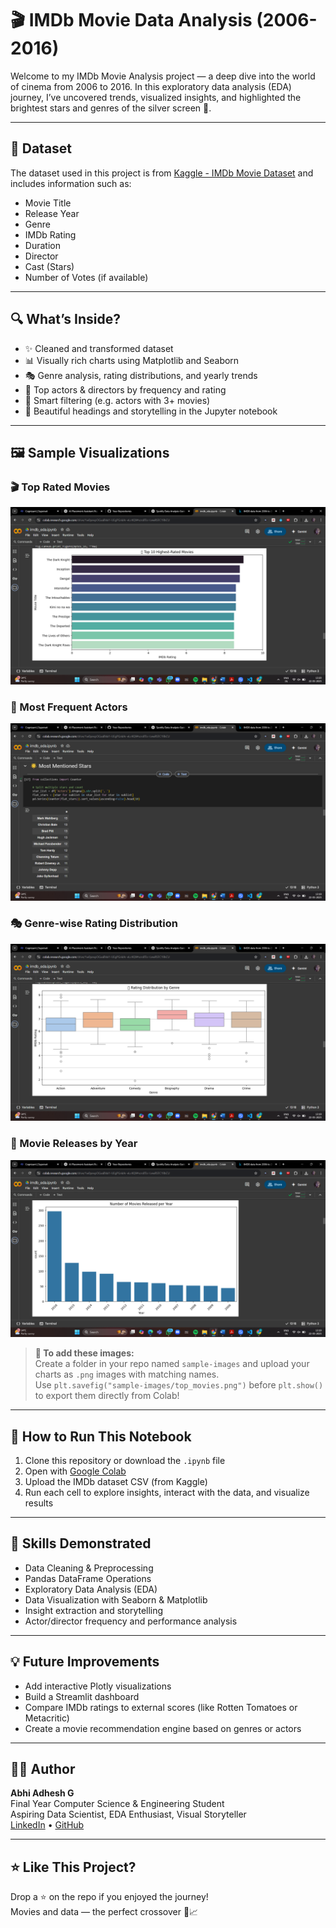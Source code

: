 # 🎬 IMDb Movie Data Analysis (2006-2016)


Welcome to my IMDb Movie Analysis project — a deep dive into the world of cinema from 2006 to 2016. In this exploratory data analysis (EDA) journey, I’ve uncovered trends, visualized insights, and highlighted the brightest stars and genres of the silver screen 🌟.

---

## 📌 Dataset

The dataset used in this project is from [Kaggle - IMDb Movie Dataset](https://www.kaggle.com/datasets) and includes information such as:
- Movie Title
- Release Year
- Genre
- IMDb Rating
- Duration
- Director
- Cast (Stars)
- Number of Votes (if available)

---

## 🔍 What’s Inside?

- ✨ Cleaned and transformed dataset
- 📊 Visually rich charts using Matplotlib and Seaborn
- 🎭 Genre analysis, rating distributions, and yearly trends
- 👥 Top actors & directors by frequency and rating
- 🧠 Smart filtering (e.g. actors with 3+ movies)
- 🎨 Beautiful headings and storytelling in the Jupyter notebook

---

## 🖼️ Sample Visualizations

### 🎬 Top Rated Movies
![top-movies](images/top_moviess.png)

### 👑 Most Frequent Actors
![top-actors](images/top_actors.png)

### 🎭 Genre-wise Rating Distribution
![genre-ratings](images/genre_ratings.png)

### 📅 Movie Releases by Year
![release-trend](images/release_trend.png)

> **📁 To add these images:**  
> Create a folder in your repo named `sample-images` and upload your charts as `.png` images with matching names.  
> Use `plt.savefig("sample-images/top_movies.png")` before `plt.show()` to export them directly from Colab!

---

## 🚀 How to Run This Notebook

1. Clone this repository or download the `.ipynb` file  
2. Open with [Google Colab](https://colab.research.google.com/)  
3. Upload the IMDb dataset CSV (from Kaggle)  
4. Run each cell to explore insights, interact with the data, and visualize results

---

## 🧠 Skills Demonstrated

- Data Cleaning & Preprocessing
- Pandas DataFrame Operations
- Exploratory Data Analysis (EDA)
- Data Visualization with Seaborn & Matplotlib
- Insight extraction and storytelling
- Actor/director frequency and performance analysis

---

## 💡 Future Improvements

- Add interactive Plotly visualizations
- Build a Streamlit dashboard
- Compare IMDb ratings to external scores (like Rotten Tomatoes or Metacritic)
- Create a movie recommendation engine based on genres or actors

---

## 🧑‍💻 Author

**Abhi Adhesh G**  
Final Year Computer Science & Engineering Student  
Aspiring Data Scientist, EDA Enthusiast, Visual Storyteller  
[LinkedIn](https://www.linkedin.com/in/your-profile) • [GitHub](https://github.com/your-profile)

---

## ⭐ Like This Project?

Drop a ⭐ on the repo if you enjoyed the journey!  
Movies and data — the perfect crossover 🍿📈

